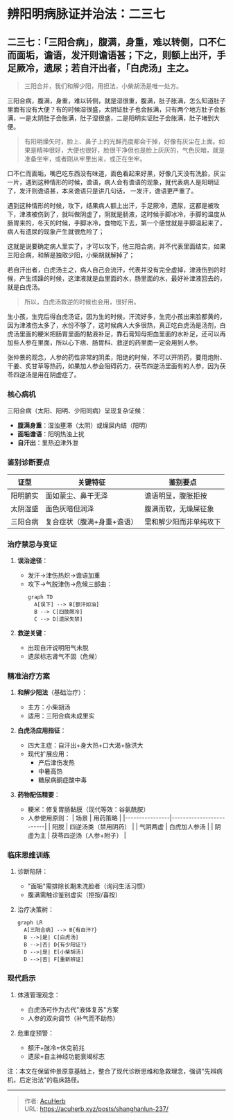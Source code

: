 # 辨阳明病脉证并治法：二三七


## 二三七：「三阳合病」，腹满，身重，难以转侧，口不仁而面垢，谵语，发汗则谵语甚；下之，则额上出汗，手足厥冷，遗尿；若自汗出者，「白虎汤」主之。

<!--more-->

> 三阳合并，我们和解少阳，用担法，小柴胡汤是唯一处方。

三阳合病，腹满，身重，难以转侧，就是湿很重，腹满，肚子胀满，怎么知道肚子里面有没有大便？有的时候湿很盛，太阴证肚子也会胀满，只有两个地方肚子会胀满，一是太阴肚子会胀满，肚子湿很盛，二是阳明实证肚子会胀满，肚子堵到大便。

> 有阳明燥矢时，脸上、鼻子上的光鲜亮度都会干掉，好像有灰尘在上面。如果是精神很好，大便也很好，脸很干净但也是脸上灰灰的，气色灰暗，就是准备坐牢，或者刚从牢里出来，或正在坐牢。

口不仁而面垢，嘴巴吃东西没有味道，面色看起来好黑，好像几天没有洗脸，灰尘一片，遇到这种情形的时候，谵语，病人会有谵语的现象，就代表病人是阳明证了，发汗则谵语甚，本来谵语只是讲几句话， 一发汗，谵语更严重了。

遇到这种情形的时候，攻下，结果病人额上出汗，手足厥冷，遗尿，这都是被攻下，津液被伤到了，就叫做阴虚了，阴就是肠液，这时候手脚冰冷，手脚的温度从肠胃来的，冬天的时候，手脚冰冷，食物吃下去，第一个感觉就是手脚温起来了，病人有遗尿的现象产生就很危险了；

这就是说要确定病人里实了，才可以攻下，他三阳合病，并不代表里面结实，如果三阳合病，和解是独取少阳，小柴胡就解掉了；

若自汗出者，白虎汤主之，病人自己会流汗，代表并没有完全虚掉，津液伤到的时候，产生烦躁的时候，这津液就是血里面的水，肠里面的水，最好补津液回去的，就是白虎汤。

> 所以，白虎汤救逆的时候也会用，很好用。

生小孩，生完后得白虎汤证，因为生的时候，汗流好多，生完小孩出来脸都黄的，因为津液伤太多了，水份不够了，这时候病人大多很热，真正吃白虎汤是汤剂，白虎汤里面的粳米把肠胃里面的黏液补足，靠石膏知母把血里面的水补足，还可以再加些人参在里面，所以心下痞、肠胃科、救逆的药里面一定会用到人参。

张仲景的观念，人参的药性非常的阴柔，阳绝的时候，不可以开阴药，要用炮附、干姜、炙甘草等热药，如果加人参会阻碍药力，茯苓四逆汤里面有的人参，因为茯苓四逆汤是用在阴虚症了。

### 核心病机
三阳合病（太阳、阳明、少阳同病）呈现复杂证候：
- **腹满身重**：湿浊壅滞（太阴）或燥屎内结（阳明）
- **面垢谵语**：阳明热浊上扰
- **自汗出**：里热迫津外泄

### 鉴别诊断要点
| 证型       | 关键特征                     | 鉴别要点                     |
|------------|----------------------------|----------------------------|
| 阳明腑实   | 面如蒙尘、鼻干无泽           | 谵语明显，腹胀拒按           |
| 太阴湿盛   | 面色灰暗但润泽               | 腹满而软，无燥屎征象         |
| 三阳合病   | 复合症状（腹满+身重+谵语）    | 需和解少阳而非单纯攻下       |

### 治疗禁忌与变证
1. **误治途径**：
   - 发汗→津伤热炽→谵语加重
   - 攻下→气脱津伤→危候三部曲：
     ```mermaid
     graph TD
       A[误下] --> B[额汗如油]
       B --> C[四肢厥冷]
       C --> D[遗尿失禁]
     ```

2. **救逆关键**：
   - 出现自汗说明阳气未脱
   - 遗尿标志肾气不固（危候）

### 精准治疗方案
1. **和解少阳法**（基础治疗）：
   - 主方：小柴胡汤
   - 适用：三阳合病未成里实

2. **白虎汤应用指征**：
   - 四大主症：自汗出+身大热+口大渴+脉洪大
   - 现代扩展应用：
     - 产后津伤发热
     - 中暑高热
     - 糖尿病酮症酸中毒

3. **药物配伍精要**：
   - 粳米：修复胃肠黏膜（现代等效：谷氨酰胺）
   - 人参使用原则：
     | 场景           | 用药策略                  |
     |----------------|-------------------------|
     | 阳脱           | 四逆汤类（禁用阴药）      |
     | 气阴两虚       | 白虎加人参汤            |
     | 阴虚为主       | 茯苓四逆汤（人参+附子）  |

### 临床思维训练
1. 诊断陷阱：
   - "面垢"需排除长期未洗脸者（询问生活习惯）
   - 腹满需触诊鉴别虚实（拒按/喜按）

2. 治疗决策树：
   ```mermaid
   graph LR
     A[三阳合病] --> B{有自汗?}
     B -->|是| C[白虎汤]
     B -->|否| D{有少阳证?}
     D -->|是| E[小柴胡汤]
     D -->|否| F[重新辨证]
   ```

### 现代启示
1. 体液管理观念：
   - 白虎汤可作为古代"液体复苏"方案
   - 人参的双向调节（补气而不助热）

2. 危重症预警：
   - 额汗+肢冷=休克前兆
   - 遗尿=自主神经功能衰竭标志

注：本文在保留仲景原意基础上，整合了现代诊断思维和急救理念，强调"先辨病机，后定治法"的临床路径。

---

> 作者: [AcuHerb](https://acuherb.xyz)  
> URL: https://acuherb.xyz/posts/shanghanlun-237/  

